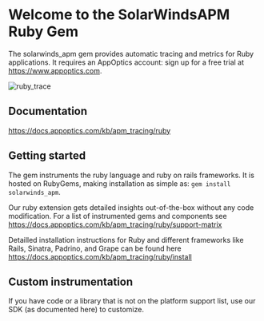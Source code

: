 # Welcome to the SolarWindsAPM Ruby Gem


The solarwinds_apm gem provides automatic tracing and metrics for Ruby applications. 
It requires an AppOptics account: sign up for a free trial at https://www.appoptics.com.

![ruby_trace](https://docs.appoptics.com/_images/ruby_trace.png)

## Documentation
https://docs.appoptics.com/kb/apm_tracing/ruby

## Getting started
The gem instruments the ruby language and ruby on rails frameworks. It is hosted on RubyGems, making installation as 
simple as: `gem install solarwinds_apm`.

Our ruby extension gets detailed insights out-of-the-box without any code modification. 
For a list of instrumented gems and components see https://docs.appoptics.com/kb/apm_tracing/ruby/support-matrix

Detailled installation instructions for Ruby and different frameworks like Rails, Sinatra, Padrino, and Grape can be 
found here https://docs.appoptics.com/kb/apm_tracing/ruby/install

## Custom instrumentation
If you have code or a library that is not on the platform support list, use our SDK (as documented here) to customize.



